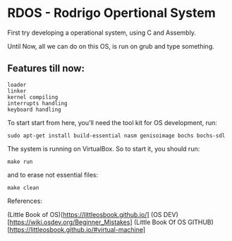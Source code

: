 # RDOS - Rodrigo Opertional System

First try developing a operational system, using C and Assembly.


Until Now, all we can do on this OS, is run on grub and type something.

## Features till now:
```
loader
linker
kernel compiling
interrupts handling
keyboard handling
```

To start start from here, you'll need the tool kit for OS development, run:
```
sudo apt-get install build-essential nasm genisoimage bochs bochs-sdl
```

The system is running on VirtualBox.
So to start it, you should run:
```
make run
```
and to erase not essential files:
```
make clean
```







References:

(Little Book of OS)[https://littleosbook.github.io/]
(OS DEV)[https://wiki.osdev.org/Beginner_Mistakes]
(Little Book Of OS  GITHUB)[https://littleosbook.github.io/#virtual-machine]
